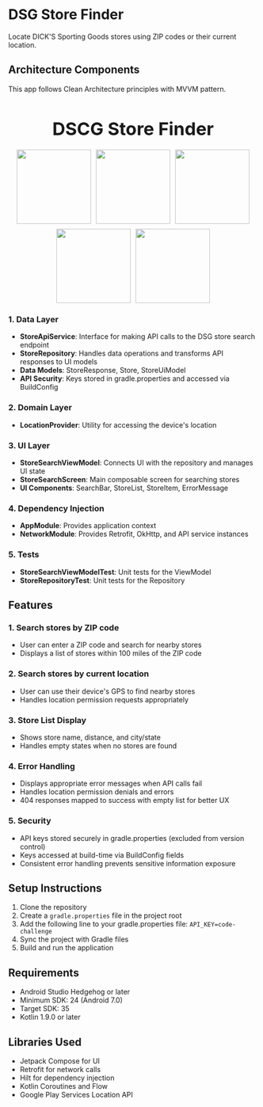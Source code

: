 # DSG Store Finder

Locate DICK'S Sporting Goods stores using ZIP codes or their current location.

## Architecture Components

This app follows Clean Architecture principles with MVVM pattern.


<div style="text-align: center;">
  <h1 style="font-size: 36px; margin-bottom: 20px;">DSCG Store Finder</h1>
  
  <div style="display: flex; justify-content: center; align-items: center; gap: 10px; flex-wrap: wrap;">
    <img src="https://github.com/user-attachments/assets/72707731-b309-46e2-a55f-909926fa6cdb" style="width: 150px; height: auto;">
    <img src="https://github.com/user-attachments/assets/1b1b2452-d5ad-428a-8f32-01f2b70ac39b" style="width: 150px; height: auto;">
    <img src="https://github.com/user-attachments/assets/1b066175-63cb-4200-9fe9-c0f734445dff" style="width: 150px; height: auto;">
    <img src="https://github.com/user-attachments/assets/ff1b8be7-d79e-4662-bae0-0dfbaf861c34" style="width: 150px; height: auto;">
    <img src="https://github.com/user-attachments/assets/88f18f98-e248-4322-bf17-1364f449fa72" style="width: 150px; height: auto;">
  </div>
</div>

### 1. Data Layer
- **StoreApiService**: Interface for making API calls to the DSG store search endpoint
- **StoreRepository**: Handles data operations and transforms API responses to UI models
- **Data Models**: StoreResponse, Store, StoreUiModel
- **API Security**: Keys stored in gradle.properties and accessed via BuildConfig

### 2. Domain Layer
- **LocationProvider**: Utility for accessing the device's location

### 3. UI Layer
- **StoreSearchViewModel**: Connects UI with the repository and manages UI state
- **StoreSearchScreen**: Main composable screen for searching stores
- **UI Components**: SearchBar, StoreList, StoreItem, ErrorMessage

### 4. Dependency Injection
- **AppModule**: Provides application context
- **NetworkModule**: Provides Retrofit, OkHttp, and API service instances

### 5. Tests
- **StoreSearchViewModelTest**: Unit tests for the ViewModel
- **StoreRepositoryTest**: Unit tests for the Repository

## Features

### 1. Search stores by ZIP code
- User can enter a ZIP code and search for nearby stores
- Displays a list of stores within 100 miles of the ZIP code

### 2. Search stores by current location
- User can use their device's GPS to find nearby stores
- Handles location permission requests appropriately

### 3. Store List Display
- Shows store name, distance, and city/state
- Handles empty states when no stores are found

### 4. Error Handling
- Displays appropriate error messages when API calls fail
- Handles location permission denials and errors
- 404 responses mapped to success with empty list for better UX

### 5. Security
- API keys stored securely in gradle.properties (excluded from version control)
- Keys accessed at build-time via BuildConfig fields
- Consistent error handling prevents sensitive information exposure

## Setup Instructions

1. Clone the repository
2. Create a `gradle.properties` file in the project root
3. Add the following line to your gradle.properties file: `API_KEY=code-challenge`
4. Sync the project with Gradle files
5. Build and run the application

## Requirements
- Android Studio Hedgehog or later
- Minimum SDK: 24 (Android 7.0)
- Target SDK: 35
- Kotlin 1.9.0 or later

## Libraries Used
- Jetpack Compose for UI
- Retrofit for network calls
- Hilt for dependency injection
- Kotlin Coroutines and Flow
- Google Play Services Location API
